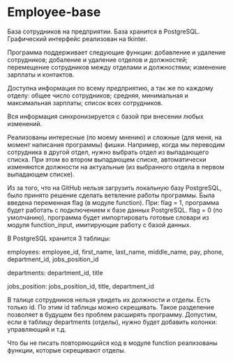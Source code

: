 # Employee-base
База сотрудников на предприятии. База хранится в PostgreSQL. Графический интерфейс реализован на tkinter.

Программа поддерживает следующие функции:
добавление и удаление сотрудников;
добаление и удаление отделов и должностей;
перемещение сотрудников между отделами и должностями;
изменение зарплаты и контактов.

Доступна информация по всему предприятию, а так же по каждому отделу:
общее число сотрудников; средняя, минимальная и максимальная зарплаты; список всех сотрудников.

Вся информация синхронизируется с базой при внесении любых изменений.

Реализованы интересные (по моему мнению) и сложные (для меня, на момент написания программы) фишки. Например, когда мы переводим сотрудника в другой отдел, нужно выбрать отдел из выпадающего списка. При этом во втором выпадающем списке, автоматически изменяются должности на актуальные (из выбранного отдела в первом выпадающем списке).

Из за того, что на GitHub нельзя загрузить локальную базу PostgreSQL, было принято решение сделать ветвление работы программы.
Была введена переменная flag (в модуле function).
При:
flag = 1, программа будет работать с подключением к базе данных PostgreSQL.
flag = 0 (по умолчанию), программа будет импортировать готовые словари из модуля function_input, имитирующие работу с базой данных.

В PostgreSQL хранится 3 таблицы:

employees: employee_id, first_name, last_name, middle_name, pay, phone, department_id, jobs_position_id

departments: department_id, title

jobs_position: jobs_position_id, title, department_id

В талице сотрудников нельзя увидеть их должности и отделы. Есть только id. По этим id таблицы можно скрещивать. Такое разделение позволяет в будущем без проблем расширять программу. Допустим, если в таблицу departments (отделы), нужно будет добавить колонки: управляющий и т.д.

Что бы не писать повторяющийся код в модуле function реализованы функции, которые скрещивают отделы.
